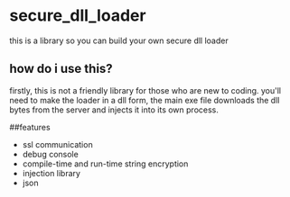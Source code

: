 # secure_dll_loader
this is a library so you can build your own secure dll loader

## how do i use this?
firstly, this is not a friendly library for those who are new to coding.
you'll need to make the loader in a dll form, the main exe file downloads the dll bytes from the server and injects it into its own process.

##features
- ssl communication
- debug console
- compile-time and run-time string encryption
- injection library
- json
